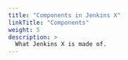 ```yaml
---
title: "Components in Jenkins X"
linkTitle: "Components"
weight: 5
description: >
  What Jenkins X is made of.
---
```

